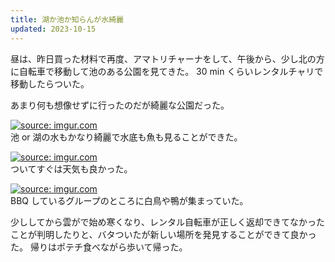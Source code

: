 ```yaml
---
title: 湖か池か知らんが水綺麗
updated: 2023-10-15
---
```


昼は、昨日買った材料で再度、アマトリチャーナをして、午後から、少し北の方に自転車で移動して池のある公園を見てきた。
30 min くらいレンタルチャリで移動したらついた。

あまり何も想像せずに行ったのだが綺麗な公園だった。

<a href="https://imgur.com/sbpv9AQ"><img src="https://i.imgur.com/sbpv9AQ.jpg" title="source: imgur.com" /></a>  
池 or 湖の水もかなり綺麗で水底も魚も見ることができた。

<a href="https://imgur.com/XHdADNr"><img src="https://i.imgur.com/XHdADNr.jpg" title="source: imgur.com" /></a>  
ついてすぐは天気も良かった。

<a href="https://imgur.com/Sb1Sr6q"><img src="https://i.imgur.com/Sb1Sr6q.jpg" title="source: imgur.com" /></a>  
BBQ しているグループのところに白鳥や鴨が集まっていた。

少ししてから雲がで始め寒くなり、レンタル自転車が正しく返却できてなかったことが判明したりと、バタついたが新しい場所を発見することができて良かった。
帰りはポテチ食べながら歩いて帰った。
